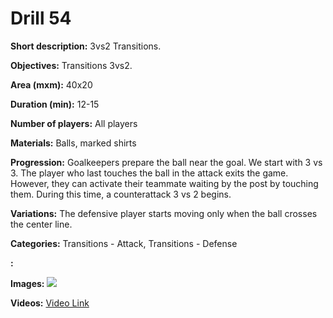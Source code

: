 # Drill 54

**Short description:**
3vs2 Transitions.

**Objectives:**
Transitions 3vs2.

**Area (mxm):**
40x20

**Duration (min):**
12-15

**Number of players:**
All players

**Materials:**
Balls, marked shirts

**Progression:**
Goalkeepers prepare the ball near the goal. We start with 3 vs 3. The player who last touches the ball in the attack exits the game. However, they can activate their teammate waiting by the post by touching them. During this time, a counterattack 3 vs 2 begins.

**Variations:**
The defensive player starts moving only when the ball crosses the center line.

**Categories:**
Transitions - Attack, Transitions - Defense

**:**


**Images:**
![](https://www.coachingfutsal.com/\images\de8d97e6da2b42c4834334cfd2896ddc53bb0f36e94ed0e3f3248d31c03dcd1aea71ffa64bcf9d2ac57f89268d8b5e252bed1210c47b07f9bb31cc788e4538a84daf54141951c.jpg)

**Videos:**
[Video Link](https://www.youtube.com/embed/3nINmcUkH6g)


